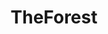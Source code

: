 ---
title: TheForest
crosslinks:
- livven
- dayz
- 1zyv820
- playrust
- marijuanaenthusiasts
- evenwithcontext
- gifs
- skyrimmods
---